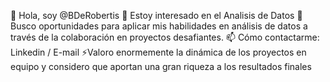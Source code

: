 👋 Hola, soy @BDeRobertis
👀 Estoy interesado en el Analisis de Datos 
💞️ Busco oportunidades para aplicar mis habilidades en análisis de datos a través de la colaboración en proyectos desafiantes.
📫 Cómo contactarme: Linkedin / E-mail
⚡Valoro enormemente la dinámica de los proyectos en equipo y considero que aportan una gran riqueza a los resultados finales
<!---
BDeRobertis/BDeRobertis is a ✨ special ✨ repository because its `README.md` (this file) appears on your GitHub profile.
You can click the Preview link to take a look at your changes.
--->
